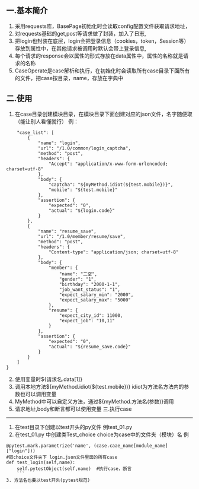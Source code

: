 一.基本简介
-------
1. 采用requests库，BasePage初始化时会读取config配置文件获取请求地址，
2. 对requests基础的get,post等请求做了封装，加入了日志,
3. 把login也封装在底层，login会把登录信息（cookies，token，Session等）存放到属性中，在其他请求被调用时默认会带上登录信息,
4. 每个请求的response会以属性的形式存放在data属性中，属性的名称就是请求的名称
5. CaseOperate是case解析和执行，在初始化时会读取所有case目录下面所有的文件，把case按目录，name，存放在字典中

 二.使用
-------
1. 在case目录创建模块目录，在模块目录下面创建对应的json文件，名字随便取（能让别人看懂就行）
例：
```{
    "case_list": [
        {
            "name": "login",
            "url": "/1.0/common/login_captcha",
            "method": "post",
            "headers": {
                "Accept": "application/x-www-form-urlencoded; charset=utf-8"
            },
            "body": {
                "captcha": "${myMethod.idiot(${test.mobile})}",
                "mobile": "${test.mobile}"
            },
            "assertion": {
                "expected": "0",
                "actual": "${login.code}"
            }
        },
        {
            "name": "resume_save",
            "url": "/1.0/member/resume/save",
            "method": "post",
            "headers": {
                "Content-type": "application/json; charset=utf-8"
            },
            "body": {
                "member": {
                    "name": "二空",
                    "gender": "1",
                    "birthday": "2000-1-1",
                    "job_want_status": "1",
                    "expect_salary_min": "2000",
                    "expect_salary_max": "5000"
                },
                "resume": {
                    "expect_city_id": 11000,
                    "expect_job": "10,11"
                }
            },
            "assertion": {
                "expected": "0",
                "actual": "${resume_save.code}"
            }
        }
    ]
}
```
2. 使用变量时${请求名.data[1]}
3. 调用本地方法${myMethod.idiot(${test.mobile})}   idiot为方法名方法内的参数也可以调用变量
4. MyMethod中可以自定义方法，通过${myMethod.方法名(参数)}调用
5. 请求地址,body和断言都可以使用变量
三.执行case
-------
1. 在test目录下创建以test开头的py文件 例test_01.py
2. 在test_01.py 中创建类Test_choice   choice为case中的文件夹（模块）名
例
```@allure.feature('测试用例1')    #allure报告
@pytest.mark.parametrize('name', (case.caae_name[module_name]["login"]))
#取choice文件夹下 login.json文件里面的所有case
def test_login(self,name):
    self.pytestObject(self,name)  #执行case，断言
    ```
3. 方法名也要以test开头(pytest规范)
